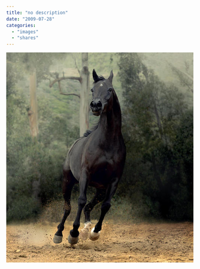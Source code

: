 ```yaml
---
title: "no description"
date: "2009-07-28"
categories:
  - "images"
  - "shares"
---
```


![](images/horse.jpg)
